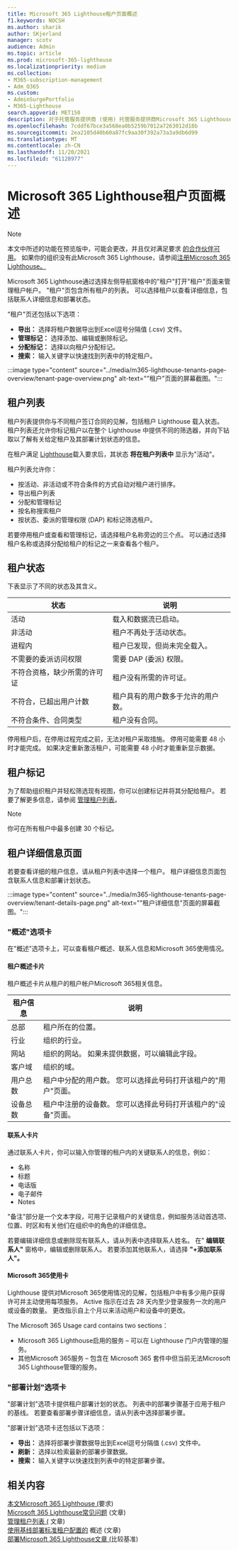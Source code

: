 ```yaml
---
title: Microsoft 365 Lighthouse租户页面概述
f1.keywords: NOCSH
ms.author: sharik
author: SKjerland
manager: scotv
audience: Admin
ms.topic: article
ms.prod: microsoft-365-lighthouse
ms.localizationpriority: medium
ms.collection:
- M365-subscription-management
- Adm_O365
ms.custom:
- AdminSurgePortfolio
- M365-Lighthouse
search.appverid: MET150
description: 对于托管服务提供商 (使用) 托管服务提供商Microsoft 365 Lighthouse，请了解"租户"页面。
ms.openlocfilehash: 7cddf67bce3a568ea0b5259b7012a7263012d18b
ms.sourcegitcommit: 2ea2105d40b60a87fc9aa30f392a73a3a9db6d99
ms.translationtype: MT
ms.contentlocale: zh-CN
ms.lasthandoff: 11/20/2021
ms.locfileid: "61128977"
---
```

# <a name="microsoft-365-lighthouse-tenants-page-overview"></a>Microsoft 365 Lighthouse租户页面概述

> [!NOTE]
> 本文中所述的功能在预览版中，可能会更改，并且仅对满足要求 [的合作伙伴可用](m365-lighthouse-requirements.md)。 如果你的组织没有此Microsoft 365 Lighthouse，请参阅[注册Microsoft 365 Lighthouse。](m365-lighthouse-sign-up.md)

Microsoft 365 Lighthouse通过选择左侧导航窗格中的"租户"打开"租户"页面来管理租户帐户。 "租户"页包含所有租户的列表。 可以选择租户以查看详细信息，包括联系人详细信息和部署状态。

"租户"页还包括以下选项：

- **导出：** 选择将租户数据导出到Excel逗号分隔值 (.csv) 文件。
- **管理标记：** 选择添加、编辑或删除标记。
- **分配标记：** 选择以向租户分配标记。
- **搜索：** 输入关键字以快速找到列表中的特定租户。


:::image type="content" source="../media/m365-lighthouse-tenants-page-overview/tenant-page-overview.png" alt-text="&quot;租户&quot;页面的屏幕截图。":::

## <a name="tenant-list"></a>租户列表

租户列表提供你与不同租户签订合同的见解，包括租户 Lighthouse 载入状态。 租户列表还允许你标记租户以在整个 Lighthouse 中提供不同的筛选器，并向下钻取以了解有关给定租户及其部署计划状态的信息。

在租户满足 [Lighthouse](m365-lighthouse-requirements.md)载入要求后，其状态 **将在租户列表中** 显示为"活动"。

租户列表允许你：

- 按活动、非活动或不符合条件的方式自动对租户进行排序。
- 导出租户列表
- 分配和管理标记
- 按名称搜索租户
- 按状态、委派的管理权限 (DAP) 和标记筛选租户。

若要停用租户或查看和管理标记，请选择租户名称旁边的三个点。 可以通过选择租户名称或选择分配给租户的标记之一来查看各个租户。

## <a name="tenant-status"></a>租户状态

下表显示了不同的状态及其含义。

| 状态                                | 说明                                         |
|---------------------------------------|-----------------------------------------------------|
| 活动                                | 载入和数据流已启动。               |
| 非活动                              | 租户不再处于活动状态。                         |
| 进程内                            | 租户已发现，但尚未完全载入。         |
| 不需要的委派访问权限 | 需要 DAP (委派) 权限。 |
| 不符合资格，缺少所需的许可证  | 租户没有所需的许可证。              |
| 不符合，已超出用户计数       | 租户具有的用户数多于允许的用户数。                 |
| 不符合条件、合同类型             | 租户没有合同。                    |

停用租户后，在停用过程完成之前，无法对租户采取措施。 停用可能需要 48 小时才能完成。 如果决定重新激活租户，可能需要 48 小时才能重新显示数据。

## <a name="tenant-tags"></a>租户标记

为了帮助组织租户并轻松筛选现有视图，你可以创建标记并将其分配给租户。 若要了解更多信息，请参阅 [管理租户列表](m365-lighthouse-manage-tenant-list.md)。

> [!NOTE]
> 你可在所有租户中最多创建 30 个标记。


## <a name="tenant-details-page"></a>租户详细信息页面

若要查看详细的租户信息，请从租户列表中选择一个租户。 租户详细信息页面包含联系人信息和部署计划状态。


:::image type="content" source="../media/m365-lighthouse-tenants-page-overview/tenant-details-page.png" alt-text="&quot;租户详细信息&quot;页面的屏幕截图。":::

### <a name="overview-tab"></a>"概述"选项卡

在"概述"选项卡上，可以查看租户概述、联系人信息和Microsoft 365使用情况。

#### <a name="tenant-overview-card"></a>租户概述卡片

租户概述卡片从租户的租户帐户Microsoft 365相关信息。

| 租户信息    | 说明|
|-----------------------|------------------|
| 总部    | 租户所在的位置。|
| 行业    |组织的行业。|
| 网站    |组织的网站。 如果未提供数据，可以编辑此字段。|
| 客户域    |组织的域。|
| 用户总数    |租户中分配的用户数。 您可以选择此号码打开该租户的"用户"页面。|
| 设备总数|租户中注册的设备数。 您可以选择此号码打开该租户的"设备"页面。|

#### <a name="contacts-card"></a>联系人卡片

通过联系人卡片，你可以输入你管理的租户内的关键联系人的信息，例如：

- 名称
- 标题
- 电话版
- 电子邮件
- Notes

"备注"部分是一个文本字段，可用于记录租户的关键信息，例如服务活动首选项、位置、时区和有关他们在组织中的角色的详细信息。

若要编辑详细信息或删除现有联系人，请从列表中选择联系人姓名。 在" **编辑联系人"** 窗格中，编辑或删除联系人。 若要添加其他联系人，请选择 **"+添加联系人"。**

#### <a name="microsoft-365-usage-card"></a>Microsoft 365使用卡

Lighthouse 提供对Microsoft 365使用情况的见解，包括租户中有多少用户获得许可并主动使用每项服务。 Active 指示在过去 28 天内至少登录服务一次的用户或设备的数量。 更改指示自上个月以来活动用户和设备中的更改。

The Microsoft 365 Usage card contains two sections：

- Microsoft 365 Lighthouse启用的服务 – 可以在 Lighthouse 门户内管理的服务。
- 其他Microsoft 365服务 – 包含在 Microsoft 365 套件中但当前无法Microsoft 365 Lighthouse管理的服务。


### <a name="deployment-plans-tab"></a>"部署计划"选项卡

"部署计划"选项卡提供租户部署计划的状态。 列表中的部署步骤基于应用于租户的基线。 若要查看部署步骤详细信息，请从列表中选择部署步骤。

"部署计划"选项卡还包括以下选项：

- **导出：** 选择将部署步骤数据导出到Excel逗号分隔值 (.csv) 文件中。
- **刷新：** 选择以检索最新的部署步骤数据。
- **搜索：** 输入关键字以快速找到列表中的特定部署步骤。

## <a name="related-content"></a>相关内容

[本文Microsoft 365 Lighthouse (](m365-lighthouse-requirements.md)要求) \
[Microsoft 365 Lighthouse常见问题](m365-lighthouse-faq.yml) (文章) \
[管理租户列表 (](m365-lighthouse-manage-tenant-list.md) 文章) \
[使用基线部署标准租户配置的](m365-lighthouse-deploy-standard-tenant-configurations-overview.md) 概述 (文章) \
[部署Microsoft 365 Lighthouse文章 (](m365-lighthouse-deploy-baselines.md)比较基准) 
